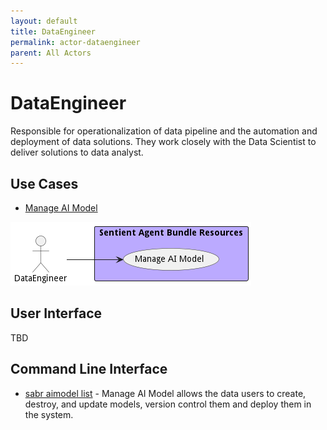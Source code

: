 ```yaml
---
layout: default
title: DataEngineer
permalink: actor-dataengineer
parent: All Actors
---
```

# DataEngineer

Responsible for operationalization of data pipeline and the automation and deployment of data solutions. They work closely with the Data Scientist to deliver solutions to data analyst.



## Use Cases

* [Manage AI Model](usecase-ManageAIModel)


![Use Case Diagram](./UseCase.png)

## User Interface
TBD

## Command Line Interface
* [ sabr aimodel list](action--sabr-aimodel-list) - Manage AI Model allows the data users to create, destroy, and update models, version control them and deploy them in the system.

